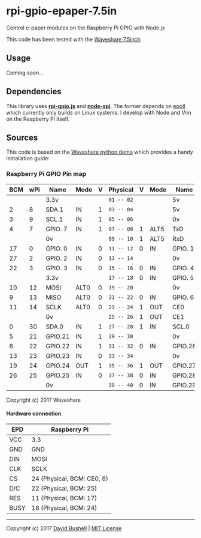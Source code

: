 # rpi-gpio-epaper-7.5in
Control e-paper modules on the Raspberry Pi GPIO with Node.js

This code has been tested with the [Waveshare 7.5inch](https://www.waveshare.com/wiki/7.5inch_e-Paper_HAT_(B))

## Usage

Coming soon...

## Dependencies

This library uses [**rpi-gpio.js**](https://github.com/JamesBarwell/rpi-gpio.js) and [**node-spi**](https://github.com/RussTheAerialist/node-spi). The former depends on [epoll](https://github.com/fivdi/epoll) which currently only builds on Linux systems. I develop with Node and Vim on the Raspberry Pi itself.

## Sources

This code is based on the [Waveshare python demo](http://www.waveshare.com/wiki/File:1.54inch_e-Paper_Module_code.7z) which provides a handy installation guide:

### Raspberry Pi GPIO Pin map

| BCM | wPi |   Name  | Mode | V | Physical | V | Mode | Name    | wPi | BCM |
|-----|-----|---------|------|---|----------|---|------|---------|-----|-----|
|     |     |    3.3v |      |   |`01 -- 02`|   |      | 5v      |     |     |
|   2 |   8 |   SDA.1 |   IN | 1 |`03 -- 04`|   |      | 5v      |     |     |
|   3 |   9 |   SCL.1 |   IN | 1 |`05 -- 06`|   |      | 0v      |     |     |
|   4 |   7 | GPIO. 7 |   IN | 1 |`07 -- 08`| 1 | ALT5 | TxD     | 15  | 14  |
|     |     |      0v |      |   |`09 -- 10`| 1 | ALT5 | RxD     | 16  | 15  |
|  17 |   0 | GPIO. 0 |   IN | 0 |`11 -- 12`| 0 | IN   | GPIO. 1 | 1   | 18  |
|  27 |   2 | GPIO. 2 |   IN | 0 |`13 -- 14`|   |      | 0v      |     |     |
|  22 |   3 | GPIO. 3 |   IN | 0 |`15 -- 16`| 0 | IN   | GPIO. 4 | 4   | 23  |
|     |     |    3.3v |      |   |`17 -- 18`| 0 | IN   | GPIO. 5 | 5   | 24  |
|  10 |  12 |    MOSI | ALT0 | 0 |`19 -- 20`|   |      | 0v      |     |     |
|   9 |  13 |    MISO | ALT0 | 0 |`21 -- 22`| 0 | IN   | GPIO. 6 | 6   | 25  |
|  11 |  14 |    SCLK | ALT0 | 0 |`23 -- 24`| 1 | OUT  | CE0     | 10  | 8   |
|     |     |      0v |      |   |`25 -- 26`| 1 | OUT  | CE1     | 11  | 7   |
|   0 |  30 |   SDA.0 |   IN | 1 |`27 -- 28`| 1 | IN   | SCL.0   | 31  | 1   |
|   5 |  21 | GPIO.21 |   IN | 1 |`29 -- 30`|   |      | 0v      |     |     |
|   6 |  22 | GPIO.22 |   IN | 1 |`31 -- 32`| 0 | IN   | GPIO.26 | 26  | 12  |
|  13 |  23 | GPIO.23 |   IN | 0 |`33 -- 34`|   |      | 0v      |     |     |
|  19 |  24 | GPIO.24 |  OUT | 1 |`35 -- 36`| 1 | OUT  | GPIO.27 | 27  | 16  |
|  26 |  25 | GPIO.25 |   IN | 0 |`37 -- 38`| 0 | IN   | GPIO.28 | 28  | 20  |
|     |     |      0v |      |   |`39 -- 40`| 0 | IN   | GPIO.29 | 29  | 21  |

Copyright (c) 2017 Waveshare

#### Hardware connection

| EPD  | Raspberry Pi               |
|------|----------------------------|
| VCC  | 3.3                        |
| GND  | GND                        |
| DIN  | MOSI                       |
| CLK  | SCLK                       |
| CS   | 24 (Physical, BCM: CE0, 8) |
| D/C  | 22 (Physical, BCM: 25)     |
| RES  | 11 (Physical, BCM: 17)     |
| BUSY | 18 (Physical, BCM: 24)     |

* * *

Copyright (c) 2017 [David Bushell](https://dbushell.com/) | [MIT License](https://github.com/dbushell/rpi-gpio-epaper/blob/master/LICENSE)
